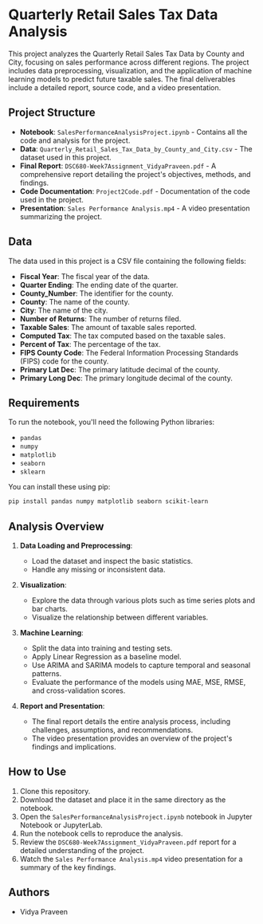 
# Quarterly Retail Sales Tax Data Analysis

This project analyzes the Quarterly Retail Sales Tax Data by County and City, focusing on sales performance across different regions. The project includes data preprocessing, visualization, and the application of machine learning models to predict future taxable sales. The final deliverables include a detailed report, source code, and a video presentation.

## Project Structure

- **Notebook**: `SalesPerformanceAnalysisProject.ipynb` - Contains all the code and analysis for the project.
- **Data**: `Quarterly_Retail_Sales_Tax_Data_by_County_and_City.csv` - The dataset used in this project.
- **Final Report**: `DSC680-Week7Assignment_VidyaPraveen.pdf` - A comprehensive report detailing the project's objectives, methods, and findings.
- **Code Documentation**: `Project2Code.pdf` - Documentation of the code used in the project.
- **Presentation**: `Sales Performance Analysis.mp4` - A video presentation summarizing the project.

## Data

The data used in this project is a CSV file containing the following fields:

- **Fiscal Year**: The fiscal year of the data.
- **Quarter Ending**: The ending date of the quarter.
- **County_Number**: The identifier for the county.
- **County**: The name of the county.
- **City**: The name of the city.
- **Number of Returns**: The number of returns filed.
- **Taxable Sales**: The amount of taxable sales reported.
- **Computed Tax**: The tax computed based on the taxable sales.
- **Percent of Tax**: The percentage of the tax.
- **FIPS County Code**: The Federal Information Processing Standards (FIPS) code for the county.
- **Primary Lat Dec**: The primary latitude decimal of the county.
- **Primary Long Dec**: The primary longitude decimal of the county.

## Requirements

To run the notebook, you'll need the following Python libraries:

- `pandas`
- `numpy`
- `matplotlib`
- `seaborn`
- `sklearn`

You can install these using pip:

```bash
pip install pandas numpy matplotlib seaborn scikit-learn
```

## Analysis Overview

1. **Data Loading and Preprocessing**:
   - Load the dataset and inspect the basic statistics.
   - Handle any missing or inconsistent data.

2. **Visualization**:
   - Explore the data through various plots such as time series plots and bar charts.
   - Visualize the relationship between different variables.

3. **Machine Learning**:
   - Split the data into training and testing sets.
   - Apply Linear Regression as a baseline model.
   - Use ARIMA and SARIMA models to capture temporal and seasonal patterns.
   - Evaluate the performance of the models using MAE, MSE, RMSE, and cross-validation scores.

4. **Report and Presentation**:
   - The final report details the entire analysis process, including challenges, assumptions, and recommendations.
   - The video presentation provides an overview of the project's findings and implications.

## How to Use

1. Clone this repository.
2. Download the dataset and place it in the same directory as the notebook.
3. Open the `SalesPerformanceAnalysisProject.ipynb` notebook in Jupyter Notebook or JupyterLab.
4. Run the notebook cells to reproduce the analysis.
5. Review the `DSC680-Week7Assignment_VidyaPraveen.pdf` report for a detailed understanding of the project.
6. Watch the `Sales Performance Analysis.mp4` video presentation for a summary of the key findings.

## Authors

- Vidya Praveen

